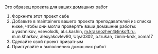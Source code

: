 Это образец проекта для ваших домашних работ

1. Форкните этот проект себе
2. Добавьте в maintainers вашего проекта преподавателей из списка ниже, чтобы они могли проверять ваши домашние работы:
    a.yashnikov,
    vsevolodk,
    al.s.kashin,
    m.krasnozhen@tinkoff.ru,
    m.m.kharkov,
    alexyakovlev90,
    Ulya0302,
    p.trukan,
    zimin-krsk,
    xoma17
3. Сделайте свой проект приватным
4. Приступайте к выполнению домашних работ

